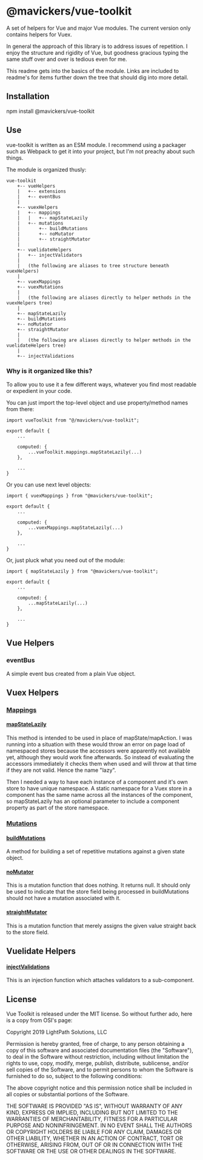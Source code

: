 # @mavickers/vue-toolkit

A set of helpers for Vue and major Vue modules. The current version only contains helpers for Vuex. 

In general the approach of this library is to address issues of repetition. I enjoy the structure and rigidity of Vue, but goodness gracious typing the same stuff over and over is tedious even for me.

This readme gets into the basics of the module. Links are included to readme's for items further down the tree that should dig into more detail.

## Installation

npm install @mavickers/vue-toolkit

## Use

vue-toolkit is written as an ESM module. I recommend using a packager such as Webpack to get it into your project, but I'm not preachy about such things.

The module is organized thusly:

```
vue-toolkit
    +-- vueHelpers
    |   +-- extensions
    |   +-- eventBus
    |
    +-- vuexHelpers
    |   +-- mappings
    |   |   +-- mapStateLazily
    |   +-- mutations
    |       +-- buildMutations
    |       +-- noMutator
    |       +-- straightMutator
    |
    +-- vuelidateHelpers
    |   +-- injectValidators
    |
    |   (the following are aliases to tree structure beneath vuexHelpers)
    |
    +-- vuexMappings 
    +-- vuexMutations 
    |
    |   (the following are aliases directly to helper methods in the vuexHelpers tree)
    |
    +-- mapStateLazily
    +-- buildMutations
    +-- noMutator
    +-- straightMutator
    |
    |   (the following are aliases directly to helper methods in the vuelidateHelpers tree)
    |
    +-- injectValidations
```

### Why is it organized like this?

To allow you to use it a few different ways, whatever you find most readable or expedient in your code.

You can just import the top-level object and use property/method names from there:

```
import vueToolkit from "@/mavickers/vue-toolkit";

export default {
    ...
    
    computed: {
        ...vueToolkit.mappings.mapStateLazily(...)
    },
    
    ...
}
```

Or you can use next level objects:

```
import { vuexMappings } from "@mavickers/vue-toolkit";

export default {
    ...
    
    computed: {
        ...vuexMappings.mapStateLazily(...)
    },
    
    ...
}
```

Or, just pluck what you need out of the module:

```
import { mapStateLazily } from "@mavickers/vue-toolkit";

export default {
    ...
    
    computed: {
        ...mapStateLazily(...)
    },
    
    ...
}
```

## Vue Helpers

### eventBus
A simple event bus created from a plain Vue object.

## Vuex Helpers

### [Mappings][6]

#### [mapStateLazily][1]
This method is intended to be used in place of mapState/mapAction. I was running into a situation with these would throw an error on page load of namespaced stores because the accessors were apparently not available yet, although they would work fine afterwards. So instead of evaluating the accessors immediately it checks them when used and will throw at that time if they are not valid. Hence the name "lazy".

Then I needed a way to have each instance of a component and it's own store to have unique namespace. A static namespace for a Vuex store in a component has the same name across all the instances of the component, so mapStateLazily has an optional parameter to include a component property as part of the store namespace.

### [Mutations][3]

#### [buildMutations][2]
A method for building a set of repetitive mutations against a given state object. 

#### [noMutator][4]
This is a mutation function that does nothing. It returns null. It should only be used to indicate that the store field being processed in buildMutations should not have a mutation associated with it.

#### [straightMutator][5]
This is a mutation function that merely assigns the given value straight back to the store field.

## Vuelidate Helpers

#### [injectValidations][7]
This is an injection function which attaches validators to a sub-component. 

## License

Vue Toolkit is released under the MIT license. So without further ado, here is a copy from OSI's page:

Copyright 2019 LightPath Solutions, LLC

Permission is hereby granted, free of charge, to any person obtaining a copy of this software and associated documentation files (the "Software"), to deal in the Software without restriction, including without limitation the rights to use, copy, modify, merge, publish, distribute, sublicense, and/or sell copies of the Software, and to permit persons to whom the Software is furnished to do so, subject to the following conditions:

The above copyright notice and this permission notice shall be included in all copies or substantial portions of the Software.

THE SOFTWARE IS PROVIDED "AS IS", WITHOUT WARRANTY OF ANY KIND, EXPRESS OR IMPLIED, INCLUDING BUT NOT LIMITED TO THE WARRANTIES OF MERCHANTABILITY, FITNESS FOR A PARTICULAR PURPOSE AND NONINFRINGEMENT. IN NO EVENT SHALL THE AUTHORS OR COPYRIGHT HOLDERS BE LIABLE FOR ANY CLAIM, DAMAGES OR OTHER LIABILITY, WHETHER IN AN ACTION OF CONTRACT, TORT OR OTHERWISE, ARISING FROM, OUT OF OR IN CONNECTION WITH THE SOFTWARE OR THE USE OR OTHER DEALINGS IN THE SOFTWARE.

[1]: https://github.com/mavickers/vue-toolkit/blob/master/vuex-helpers/mappings/map-state-lazily/
[2]: https://github.com/mavickers/vue-toolkit/tree/master/vuex-helpers/mutations#buildMutations
[3]: https://github.com/mavickers/vue-toolkit/tree/master/vuex-helpers/mutations
[4]: https://github.com/mavickers/vue-toolkit/tree/master/vuex-helpers/mutations#noMutator
[5]: https://github.com/mavickers/vue-toolkit/tree/master/vuex-helpers/mutations#straightMutator
[6]: https://github.com/mavickers/vue-toolkit/tree/master/vuex-helpers/mappings
[7]: https://github.com/mavickers/vue-toolkit/tree/master/vuelidate-helpers/inject-validations

